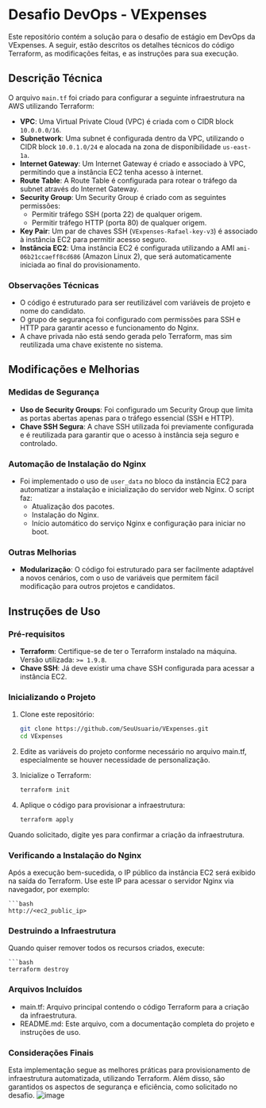# Desafio DevOps - VExpenses

Este repositório contém a solução para o desafio de estágio em DevOps da VExpenses. A seguir, estão descritos os detalhes técnicos do código Terraform, as modificações feitas, e as instruções para sua execução.

## Descrição Técnica

O arquivo `main.tf` foi criado para configurar a seguinte infraestrutura na AWS utilizando Terraform:

- **VPC**: Uma Virtual Private Cloud (VPC) é criada com o CIDR block `10.0.0.0/16`.
- **Subnetwork**: Uma subnet é configurada dentro da VPC, utilizando o CIDR block `10.0.1.0/24` e alocada na zona de disponibilidade `us-east-1a`.
- **Internet Gateway**: Um Internet Gateway é criado e associado à VPC, permitindo que a instância EC2 tenha acesso à internet.
- **Route Table**: A Route Table é configurada para rotear o tráfego da subnet através do Internet Gateway.
- **Security Group**: Um Security Group é criado com as seguintes permissões:
  - Permitir tráfego SSH (porta 22) de qualquer origem.
  - Permitir tráfego HTTP (porta 80) de qualquer origem.
- **Key Pair**: Um par de chaves SSH (`VExpenses-Rafael-key-v3`) é associado à instância EC2 para permitir acesso seguro.
- **Instância EC2**: Uma instância EC2 é configurada utilizando a AMI `ami-06b21ccaeff8cd686` (Amazon Linux 2), que será automaticamente iniciada ao final do provisionamento.

### Observações Técnicas

- O código é estruturado para ser reutilizável com variáveis de projeto e nome do candidato.
- O grupo de segurança foi configurado com permissões para SSH e HTTP para garantir acesso e funcionamento do Nginx.
- A chave privada não está sendo gerada pelo Terraform, mas sim reutilizada uma chave existente no sistema.

## Modificações e Melhorias

### Medidas de Segurança

- **Uso de Security Groups**: Foi configurado um Security Group que limita as portas abertas apenas para o tráfego essencial (SSH e HTTP).
- **Chave SSH Segura**: A chave SSH utilizada foi previamente configurada e é reutilizada para garantir que o acesso à instância seja seguro e controlado.

### Automação de Instalação do Nginx

- Foi implementado o uso de `user_data` no bloco da instância EC2 para automatizar a instalação e inicialização do servidor web Nginx. O script faz:
  - Atualização dos pacotes.
  - Instalação do Nginx.
  - Início automático do serviço Nginx e configuração para iniciar no boot.

### Outras Melhorias

- **Modularização**: O código foi estruturado para ser facilmente adaptável a novos cenários, com o uso de variáveis que permitem fácil modificação para outros projetos e candidatos.

## Instruções de Uso

### Pré-requisitos

- **Terraform**: Certifique-se de ter o Terraform instalado na máquina. Versão utilizada: `>= 1.9.8`.
- **Chave SSH**: Já deve existir uma chave SSH configurada para acessar a instância EC2.

### Inicializando o Projeto

1. Clone este repositório:
   ```bash
   git clone https://github.com/SeuUsuario/VExpenses.git
   cd VExpenses
2. Edite as variáveis do projeto conforme necessário no arquivo main.tf, especialmente se houver necessidade de personalização.

3. Inicialize o Terraform:
   ```bash
   terraform init

4. Aplique o código para provisionar a infraestrutura:
   ```bash
   terraform apply
   
Quando solicitado, digite yes para confirmar a criação da infraestrutura.

### Verificando a Instalação do Nginx
Após a execução bem-sucedida, o IP público da instância EC2 será exibido na saída do Terraform. Use este IP para acessar o servidor Nginx via navegador, por exemplo:

    ```bash
    http://<ec2_public_ip>
    
### Destruindo a Infraestrutura
Quando quiser remover todos os recursos criados, execute:

    ```bash
    terraform destroy

### Arquivos Incluídos
- main.tf: Arquivo principal contendo o código Terraform para a criação da infraestrutura.
- README.md: Este arquivo, com a documentação completa do projeto e instruções de uso.
### Considerações Finais
Esta implementação segue as melhores práticas para provisionamento de infraestrutura automatizada, utilizando Terraform. Além disso, são garantidos os aspectos de segurança e eficiência, como solicitado no desafio.
![image](https://github.com/user-attachments/assets/e48d38dd-0a12-46a9-b8ce-d543bd104f3d)

